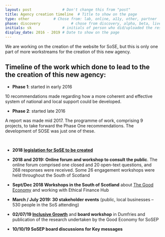 ```yaml
---
layout: post              # Don't change this from "post"
title: Agency creation timeline  # Title to show on the page
type: other           # Chose from: lab, online, a11y, other, partner
phase: discovery              # chose from discovery, alpha, beta, live
initials: sk              # initials of person who did/uploaded the research
display_date: 2016 - 2019 # Date to show on the page
---
```


We are working on the creation of the website for SoSE, but this is only one part of more workstreams for the creation of this new agency.

## Timeline of the work which done to lead to the the creation of this new agency:
- **Phase 1**: started in early 2016

10 recommendations made regarding how a more coherent and effective system of national and local support could be developed.

- **Phase 2**: started late 2016

A report was made mid 2017. The programme of work, comprising 9 projects, to take forward the Phase One recommendations. The development of SOSE was just one of these.

<br>

- **2018 [legislation for SoSE to be created](http://www.parliament.scot/S5_Bills/South%20of%20Scotland%20Enterprise%20Bill/SPBill41BS052019.pdf)**

- **2018 and 2019: Online forum and workshop to consult the public**. The online forum comprised one closed and 20 open-text questions, and 268 responses were received. Some 26 engagement workshops were held throughout the South of Scotland

- **Sept/Dec 2018 Workshops in the South of Scotland** about [The Good Economy](file:///C:/Users/krusst/Downloads/Business_led_Inclusive_Growth_in_South_of_Scotland.pdf) and working with Ethical Finance Hub

- **March / July 2019: 30 stakeholder events** (public, local  businesses – 530 people in the SoS attending)

- **02/07/19 [Inclusive Growth](https://www.gov.scot/policies/economic-growth/inclusive-growth/)** and **board workshop** in Dumfries and publication of the research undertaken by the Good Economy for SoSEP

- **10/10/19  SoSEP board discussions for Key messages**

